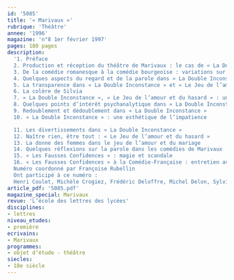 ```yaml
---
id: '5085'
title: '« Marivaux »'
rubrique: 'Théâtre'
annee: '1996'
magazine: 'n°8 1er février 1997'
pages: 180 pages
description: 
  '1. Préface
  2. Production et réception du théâtre de Marivaux : le cas de « La Double Inconstance » et du « Jeu de l’amour et du hasard »
  3. De la comédie romanesque à la comédie bourgeoise : variations sur le marivaudage
  4. Quelques aspects du regard et de la parole dans « La Double Inconstance » et « Le Jeu de l’amour et du hasard »
  5. La transparence dans « La Double Inconstance » et « Le Jeu de l’amour et du hasard »
  6. La colère de Silvia
  7. « La Double Inconstance », « Le Jeu de l’amour et du hasard » : une « maïeutique du charme »
  8. Quelques points d’intérêt psychanalytique dans « La Double Inconstance » et « Le Jeu de l’amour et du hasard »
  9. Redoublement et dédoublement dans « La Double Inconstance »
  10. « La Double Inconstance » : une esthétique de l’impatience

  11. Les divertissements dans « La Double Inconstance »
  12. Naître rien, être tout : « Le Jeu de l’amour et du hasard »
  13. La donne des femmes dans le jeu de l’amour et du mariage
  14. Quelques réflexions sur la parole dans les comédies de Marivaux
  15. « Les Fausses Confidences » : magie et scandale
  16. « Les Fausses Confidences » à la Comédie-Française : entretien avec Jean-Pierre Miquel
  Numéro coordonné par Françoise Rubellin
  Ont participé à ce numéro :
  Henri Coulet, Michèle Crogiez, Frédéric Deloffre, Michel Delon, Sylvie Ducas-Spaës, Catherine Gallouët, Michel Gilot, Raymond Joly, André Lambert, Charles Mazouer, Yves Moraud, Chantal Nanini, Françoise Rubellin, Jean-Paul Sermain, David Trott et Jacques Wagner'
article_pdf: '5085.pdf'
magazine_special: Marivaux
revue: 'L’école des lettres des lycées'
disciplines:
- lettres
niveau_etudes:
- première
ecrivains:
- Marivaux
programmes:
- objet d’étude - théâtre
siecles:
- 18e siècle
---
```

